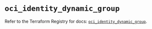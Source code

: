 # `oci_identity_dynamic_group`

Refer to the Terraform Registry for docs: [`oci_identity_dynamic_group`](https://registry.terraform.io/providers/oracle/oci/6.18.0/docs/resources/identity_dynamic_group).
